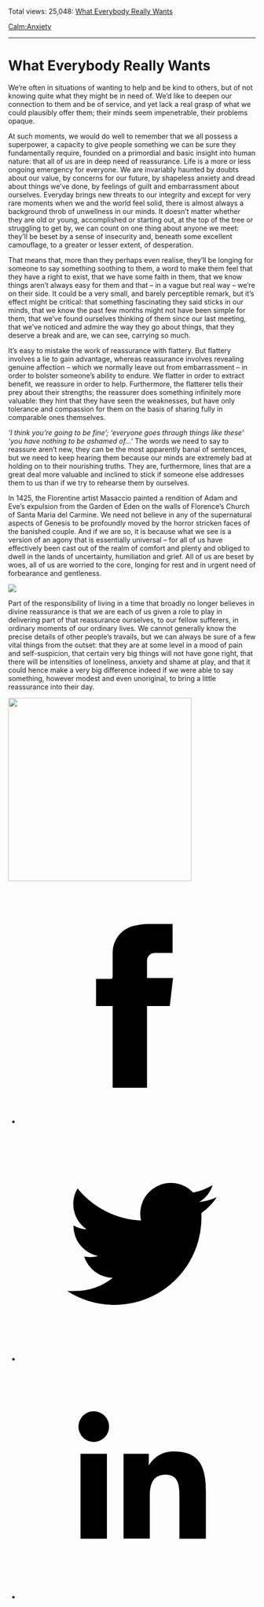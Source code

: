Total views: 25,048: [What Everybody Really Wants](https://www.theschooloflife.com/thebookoflife/what-everybody-really-wants/)

[Calm:](https://www.theschooloflife.com/thebookoflife/category/calm/)[Anxiety](https://www.theschooloflife.com/thebookoflife/category/calm/anxiety/)

* * *

# What Everybody Really Wants
<style>
						.alignnone {
  display: block;
  margin-left: auto;
  margin-right: auto;
  align: center:
}

.addtoany_share_save_container {
display:none;
}

.wp-block-image {
		display: block;
  margin-left: auto;
  margin-right: auto;
  width: 50%;
}

.aligncenter {
display: block;
  margin-left: auto;
  margin-right: auto;
  align: center:
}

@media only screen and (max-width: 500px) {
  .wp-block-image {
		display: block;
  margin-left: auto;
  margin-right: auto;
  width: 100%;
} }

h1 {max-width: 600px !important;
}
.s18-single-post .content-area .site-main article .post-cat-header-display + .old-wrapper p {
    font-size: 1.200em
}
						</style>

We’re often in situations of wanting to help and be kind to others, but of not knowing quite what they might be in need of. We’d like to deepen our connection to them and be of service, and yet lack a real grasp of what we could plausibly offer them; their minds seem impenetrable, their problems opaque.

At such moments, we would do well to remember that we all possess a superpower, a capacity to give people something we can be sure they fundamentally require, founded on a primordial and basic insight into human nature: that all of us are in deep need of reassurance. Life is a more or less ongoing emergency for everyone. We are invariably haunted by doubts about our value, by concerns for our future, by shapeless anxiety and dread about things we’ve done, by feelings of guilt and embarrassment about ourselves. Everyday brings new threats to our integrity and except for very rare moments when we and the world feel solid, there is almost always a background throb of unwellness in our minds. It doesn’t matter whether they are old or young, accomplished or starting out, at the top of the tree or struggling to get by, we can count on one thing about anyone we meet: they’ll be beset by a sense of insecurity and, beneath some excellent camouflage, to a greater or lesser extent, of desperation.

That means that, more than they perhaps even realise, they’ll be longing for someone to say something soothing to them, a word to make them feel that they have a right to exist, that we have some faith in them, that we know things aren’t always easy for them and that – in a vague but real way – we’re on their side. It could be a very small, and barely perceptible remark, but it’s effect might be critical: that something fascinating they said sticks in our minds, that we know the past few months might not have been simple for them, that we’ve found ourselves thinking of them since our last meeting, that we’ve noticed and admire the way they go about things, that they deserve a break and are, we can see, carrying so much.

It’s easy to mistake the work of reassurance with flattery. But flattery involves a lie to gain advantage, whereas reassurance involves revealing genuine affection – which we normally leave out from embarrassment – in order to bolster someone’s ability to endure. We flatter in order to extract benefit, we reassure in order to help. Furthermore, the flatterer tells their prey about their strengths; the reassurer does something infinitely more valuable: they hint that they have seen the weaknesses, but have only tolerance and compassion for them on the basis of sharing fully in comparable ones themselves.

_‘I think you’re going to be fine’; ‘everyone goes through things like these’ ‘you have nothing to be ashamed of…’_ The words we need to say to reassure aren’t new, they can be the most apparently banal of sentences, but we need to keep hearing them because our minds are extremely bad at holding on to their nourishing truths. They are, furthermore, lines that are a great deal more valuable and inclined to stick if someone else addresses them to us than if we try to rehearse them by ourselves.

In 1425, the Florentine artist Masaccio painted a rendition of Adam and Eve’s expulsion from the Garden of Eden on the walls of Florence’s Church of Santa Maria del Carmine. We need not believe in any of the supernatural aspects of Genesis to be profoundly moved by the horror stricken faces of the banished couple. And if we are so, it is because what we see is a version of an agony that is essentially universal – for all of us have effectively been cast out of the realm of comfort and plenty and obliged to dwell in the lands of uncertainty, humiliation and grief. All of us are beset by woes, all of us are worried to the core, longing for rest and in urgent need of forbearance and gentleness.

![](https://www.theschooloflife.com/thebookoflife/wp-content/uploads/2019/06/expulsion2700-300x223.jpg)

Part of the responsibility of living in a time that broadly no longer believes in divine reassurance is that we are each of us given a role to play in delivering part of that reassurance ourselves, to our fellow sufferers, in ordinary moments of our ordinary lives. We cannot generally know the precise details of other people’s travails, but we can always be sure of a few vital things from the outset: that they are at some level in a mood of pain and self-suspicion, that certain very big things will not have gone right, that there will be intensities of loneliness, anxiety and shame at play, and that it could hence make a very big difference indeed if we were able to say something, however modest and even unoriginal, to bring a little reassurance into their day.

<figure class="aligncenter is-resized"><img src="https://www.theschooloflife.com/thebookoflife/wp-content/uploads/2019/06/792px-Cappella_brancacci_Cacciata_di_Adamo_ed_Eva_restaurato_Masaccio-375x1024.jpg" alt="" class="wp-image-23390" width="373"></figure>
<style>
    .iframe-class { display: block !important; }
</style>

- [<svg xmlns="http://www.w3.org/2000/svg" viewbox="0 0 26 26"><title>Facebook</title>
                    <g>
                        <path d="M8.38,10H9.92c.2,0,.29,0,.29-.28,0-.82,0-1.64,0-2.46a3.05,3.05,0,0,1,2.57-3.15A7.22,7.22,0,0,1,14,3.95c.86,0,1.71,0,2.57,0h.25v3.2h-2A.85.85,0,0,0,14,8c0,.62,0,1.24,0,1.91h2.87L16.51,13H14v9H10.21V13H8.38Z"></path>
                    </g>
                </svg>](http://www.facebook.com/sharer/sharer.php?u=https://www.theschooloflife.com/thebookoflife/what-everybody-really-wants/)
- [<svg xmlns="http://www.w3.org/2000/svg" viewbox="0 0 26 26"><title>Twitter</title>
                    <path d="M21.69,7.9a6.75,6.75,0,0,1-1.94.53,3.39,3.39,0,0,0,1.48-1.87,6.76,6.76,0,0,1-2.14.82,3.38,3.38,0,0,0-5.75,3.08,9.59,9.59,0,0,1-7-3.53,3.38,3.38,0,0,0,1,4.51A3.36,3.36,0,0,1,5.89,11v0A3.38,3.38,0,0,0,8.6,14.37a3.39,3.39,0,0,1-1.53.06,3.38,3.38,0,0,0,3.15,2.35A6.78,6.78,0,0,1,6,18.22a6.87,6.87,0,0,1-.81,0A9.6,9.6,0,0,0,20,10.08q0-.22,0-.44A6.86,6.86,0,0,0,21.69,7.9Z"></path>
                </svg>](http://twitter.com/share?url=https://www.theschooloflife.com/thebookoflife/what-everybody-really-wants/&text=&via=theschooloflife)
- [<svg xmlns="http://www.w3.org/2000/svg" viewbox="0 0 26 26"><title>LinkedIn</title>
<path class="cls-2" d="M6.67,10H9.58v9.36H6.67ZM8.13,5.32A1.69,1.69,0,1,1,6.44,7,1.69,1.69,0,0,1,8.13,5.32"></path><path class="cls-2" d="M11.41,10H14.2v1.28h0A3.06,3.06,0,0,1,17,9.75c2.95,0,3.49,1.94,3.49,4.46v5.14H17.57V14.79c0-1.09,0-2.48-1.51-2.48s-1.75,1.18-1.75,2.4v4.63H11.41Z"></path></svg>](https://www.linkedin.com/shareArticle?mini=true&url=https://www.theschooloflife.com/thebookoflife/what-everybody-really-wants/)
